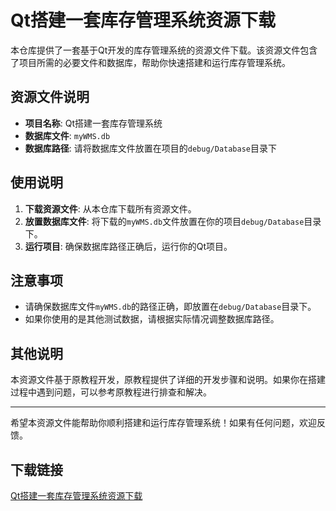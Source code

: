 # Qt搭建一套库存管理系统资源下载

本仓库提供了一套基于Qt开发的库存管理系统的资源文件下载。该资源文件包含了项目所需的必要文件和数据库，帮助你快速搭建和运行库存管理系统。

## 资源文件说明

- **项目名称**: Qt搭建一套库存管理系统
- **数据库文件**: `myWMS.db`
- **数据库路径**: 请将数据库文件放置在项目的`debug/Database`目录下

## 使用说明

1. **下载资源文件**: 从本仓库下载所有资源文件。
2. **放置数据库文件**: 将下载的`myWMS.db`文件放置在你的项目`debug/Database`目录下。
3. **运行项目**: 确保数据库路径正确后，运行你的Qt项目。

## 注意事项

- 请确保数据库文件`myWMS.db`的路径正确，即放置在`debug/Database`目录下。
- 如果你使用的是其他测试数据，请根据实际情况调整数据库路径。

## 其他说明

本资源文件基于原教程开发，原教程提供了详细的开发步骤和说明。如果你在搭建过程中遇到问题，可以参考原教程进行排查和解决。

---

希望本资源文件能帮助你顺利搭建和运行库存管理系统！如果有任何问题，欢迎反馈。

## 下载链接

[Qt搭建一套库存管理系统资源下载](https://pan.quark.cn/s/6d29ef2d8f19)